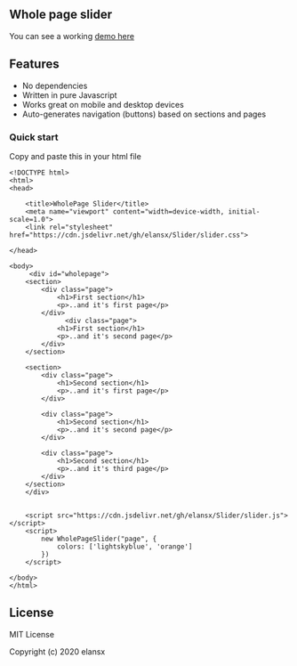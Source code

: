 ## Whole page slider

You can see a working [demo here](https://elansx.github.io/Wholepage-Slider/)

## Features

* No dependencies
* Written in pure Javascript
* Works great on mobile and desktop devices
* Auto-generates navigation (buttons) based on sections and pages


### Quick start

Copy and paste this in your html file

```
<!DOCTYPE html>
<html>
<head>
    
    <title>WholePage Slider</title>
    <meta name="viewport" content="width=device-width, initial-scale=1.0">
    <link rel="stylesheet" href="https://cdn.jsdelivr.net/gh/elansx/Slider/slider.css">
    
</head>

<body>
     <div id="wholepage">
    <section>
        <div class="page">
            <h1>First section</h1>
            <p>..and it's first page</p>
        </div>  
              <div class="page">
            <h1>First section</h1>
            <p>..and it's second page</p>
        </div> 
    </section>

    <section>
        <div class="page">
            <h1>Second section</h1>
            <p>..and it's first page</p>
        </div>  

        <div class="page">
            <h1>Second section</h1>
            <p>..and it's second page</p>
        </div> 

        <div class="page">
            <h1>Second section</h1>
            <p>..and it's third page</p>
        </div>
    </section>
    </div>
    
 
    <script src="https://cdn.jsdelivr.net/gh/elansx/Slider/slider.js"></script>
    <script>
        new WholePageSlider("page", {
            colors: ['lightskyblue', 'orange']
        })
    </script>

</body>
</html>
```
## License

MIT License

Copyright (c) 2020 elansx
